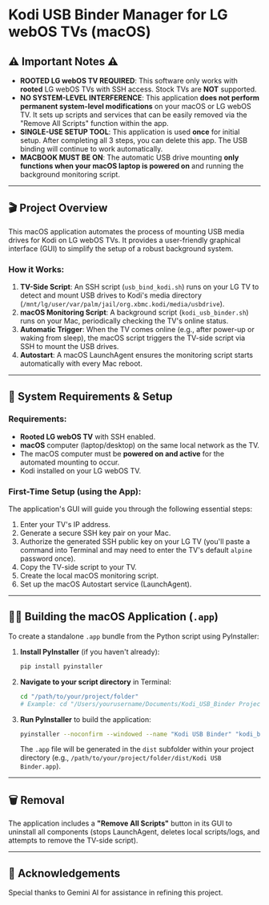 # Kodi USB Binder Manager for LG webOS TVs (macOS)

## ⚠️ Important Notes ⚠️

* **ROOTED LG webOS TV REQUIRED**: This software only works with **rooted** LG webOS TVs with SSH access. Stock TVs are **NOT** supported.
* **NO SYSTEM-LEVEL INTERFERENCE**: This application **does not perform permanent system-level modifications** on your macOS or LG webOS TV. It sets up scripts and services that can be easily removed via the "Remove All Scripts" function within the app.
* **SINGLE-USE SETUP TOOL**: This application is used **once** for initial setup. After completing all 3 steps, you can delete this app. The USB binding will continue to work automatically.
* **MACBOOK MUST BE ON**: The automatic USB drive mounting **only functions when your macOS laptop is powered on** and running the background monitoring script.

---

## 🎬 Project Overview

This macOS application automates the process of mounting USB media drives for Kodi on LG webOS TVs. It provides a user-friendly graphical interface (GUI) to simplify the setup of a robust background system.

### How it Works:
1.  **TV-Side Script**: An SSH script (`usb_bind_kodi.sh`) runs on your LG TV to detect and mount USB drives to Kodi's media directory (`/mnt/lg/user/var/palm/jail/org.xbmc.kodi/media/usbdrive`).
2.  **macOS Monitoring Script**: A background script (`kodi_usb_binder.sh`) runs on your Mac, periodically checking the TV's online status.
3.  **Automatic Trigger**: When the TV comes online (e.g., after power-up or waking from sleep), the macOS script triggers the TV-side script via SSH to mount the USB drives.
4.  **Autostart**: A macOS LaunchAgent ensures the monitoring script starts automatically with every Mac reboot.

---

## 🚀 System Requirements & Setup

### Requirements:
* **Rooted LG webOS TV** with SSH enabled.
* **macOS** computer (laptop/desktop) on the same local network as the TV.
* The macOS computer must be **powered on and active** for the automated mounting to occur.
* Kodi installed on your LG webOS TV.

### First-Time Setup (using the App):
The application's GUI will guide you through the following essential steps:
1.  Enter your TV's IP address.
2.  Generate a secure SSH key pair on your Mac.
3.  Authorize the generated SSH public key on your LG TV (you'll paste a command into Terminal and may need to enter the TV's default `alpine` password once).
4.  Copy the TV-side script to your TV.
5.  Create the local macOS monitoring script.
6.  Set up the macOS Autostart service (LaunchAgent).

---

## 👨‍💻 Building the macOS Application (`.app`)

To create a standalone `.app` bundle from the Python script using PyInstaller:

1.  **Install PyInstaller** (if you haven't already):
    ```bash
    pip install pyinstaller
    ```
2.  **Navigate to your script directory** in Terminal:
    ```bash
    cd "/path/to/your/project/folder"
    # Example: cd "/Users/yourusername/Documents/Kodi_USB_Binder Project"
    ```
3.  **Run PyInstaller** to build the application:
    ```bash
    pyinstaller --noconfirm --windowed --name "Kodi USB Binder" "kodi_binder.final.py"
    ```
    The `.app` file will be generated in the `dist` subfolder within your project directory (e.g., `/path/to/your/project/folder/dist/Kodi USB Binder.app`).

---

## 🗑️ Removal

The application includes a **"Remove All Scripts"** button in its GUI to uninstall all components (stops LaunchAgent, deletes local scripts/logs, and attempts to remove the TV-side script).

---

## 🤝 Acknowledgements

Special thanks to Gemini AI for assistance in refining this project.
